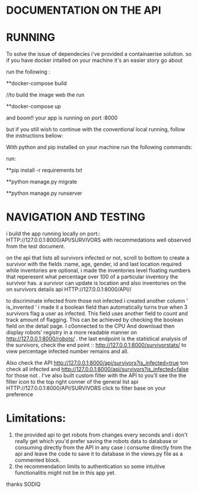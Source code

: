 # DOCUMENTATION ON THE API

# RUNNING

To solve the issue of dependecies i've provided a containaerise solution. so if you have docker intalled on your machine it's an easier story go about


run the following :


**docker-compose build 

//to build the image web the run


**docker-compose up 


and boom!! your app is running on port :8000 

but if you still wish to continue with the conventional local running, follow the instructions bellow:




With python and pip installed on your machine run the following commands:


run:

**pip install -r requirements.txt

**python manage.py migrate

**python manage.py runserver

# NAVIGATION AND TESTING

i build the app running locally on port:: HTTP://127.0.0.1:8000/API/SURVIVORS   with recommedations well observed  from the test document.

on the api that lists all survivors infected or not, scroll to bottom to create a survivor with the fields :name, age, gender, id and last location required while inventories are optional, i made the inventories level floating numbers that reperesent what percentage over 100 of a particular inventory the survivor has. a survivor can update is location and also inventories on the on survivors details api  HTTP://127.0.0.1:8000/API/<USERNAME>/ 

to discriminate infected from those not infected i created another column ‘ is_invented ’ i made it a boolean field than automatically turns true when 3 survivors flag a user as infected. This field uses another field to count and track amount of flagging. This can be achieved by checking the boolean field  on the detail page. I c0onnected to the CPU And download then display robots’ registry in a more readable manner on http://127.0.0.1:8000/robots/ . the last endpoint is the statistical analysis of the survivors, check the end point  :: http://127.0.0.1:8000/survivorstats/  to view percentage infected number remains and all.

Also check the API http://127.0.0.1:8000/api/survivors?is_infected=true ton check all infected and http://127.0.0.1:8000/api/survivors?is_infected=false for those not . I’ve also built custom filter with the API to you’ll see the the filter icon to the top right conner of the general list api HTTP://127.0.0.1:8000/API/SURVIVORS click to filter base on your preference 

  
  
# Limitations:

  

1. the provided api to get robots from changes every seconds and i don't really get which you'd prefer saving the robots data to database or consuming directly from the API in any case i consume directly from the api and leave the code to save it to database in the views.py file as a commented block.
2. the recommendation limits to authentication so some intuitive functionalitis might not be in this app yet. 


thanks SODIQ
